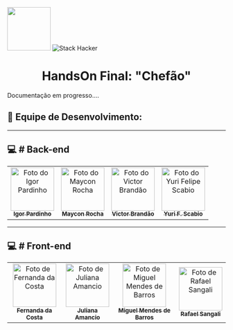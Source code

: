 <div>
  <img src="https://user-images.githubusercontent.com/90655270/161388302-145d58d6-723a-4dc1-97e7-80133dfa4c3a.png" width="100px">
  <img alt="Stack Hacker" src="https://img.shields.io/static/v1?label=stack&message=hacker&color=success&labelColor=grey">
</div>

<h1 align="center">HandsOn Final: "Chefão"</h1>

Documentação em progresso....

## 🤝 Equipe de Desenvolvimento:
---
## :computer: # Back-end
<table>
  <tr>
      <td align="center">
      <a href="https://github.com/igorpardinho">
        <img src="https://avatars.githubusercontent.com/u/102418941?v=4" width="100px;" alt="Foto do 
Igor Pardinho"/><br>
        <sub>
          <b>Igor Pardinho</b>
        </sub>
      </a>
    </td>
    <td align="center">
      <a href="https://github.com/minrocha">
        <img src="https://avatars.githubusercontent.com/u/81662339?v=4" width="100px;" alt="Foto do 
Maycon Rocha"/><br>
        <sub>
          <b>Maycon Rocha</b>
        </sub>
      </a>
    </td>
    <td align="center">
      <a href="https://github.com/VictorBran">
        <img src="https://avatars.githubusercontent.com/u/102419013?v=4" width="100px;" alt="Foto do 
Victor Brandão"/><br>
        <sub>
          <b>Victor Brandão</b>
        </sub>
      </a>
    </td>
     <td align="center">
      <a href="https://github.com/StaticDreamstate">
        <img src="https://avatars.githubusercontent.com/u/102414254?v=4" width="100px;" alt="Foto do Yuri Felipe Scabio"/><br>
        <sub>
          <b>Yuri F. Scabio</b>
        </sub>
      </a>
    </td>
  </tr>
</table>

---

## :computer: # Front-end
<table>
  <tr>
    <td align="center">
      	<a href="https://github.com/fercosta92">
        <img src="https://avatars.githubusercontent.com/u/102771631?v=4" width="100px;" alt="Foto de 
        Fernanda da Costa"/><br>
        <sub>
          <b>Fernanda da Costa</b>
        </sub>
      </a>
    </td>
   	<td align="center">
      	<a href="https://github.com/JulianaAmancio">
        <img src="https://avatars.githubusercontent.com/u/102419005?v=4" width="100px;" alt="Foto de Juliana Amancio"/><br>
        <sub>
          <b>Juliana Amancio</b>
        </sub>
      </a>
    </td>
     	<td align="center">
      	<a href="https://github.com/Miguel1989-hub/">
        <img src="https://avatars.githubusercontent.com/u/90945846?v=4" width="100px;" alt="Foto de Miguel Mendes de Barros"/><br>
        <sub>
          <b>Miguel Mendes de Barros</b>
        </sub>
      </a>
    </td>
       	<td align="center">
      	<a href="https://github.com/rafaelsangali">
        <img src="https://avatars.githubusercontent.com/u/96629688?v=4" width="100px;" alt="Foto de Rafael Sangali"/><br>
        <sub>
          <b>Rafael Sangali</b>
        </sub>
      </a>
    </td>
  </tr>
</table>
